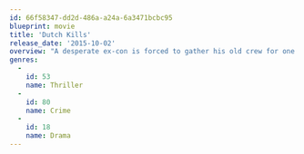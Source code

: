 ```yaml
---
id: 66f58347-dd2d-486a-a24a-6a3471bcbc95
blueprint: movie
title: 'Dutch Kills'
release_date: '2015-10-02'
overview: "A desperate ex-con is forced to gather his old crew for one last job to pay off his sister's debt to a dangerous local criminal."
genres:
  -
    id: 53
    name: Thriller
  -
    id: 80
    name: Crime
  -
    id: 18
    name: Drama
---
```

